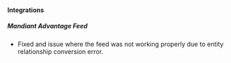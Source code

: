 
#### Integrations
##### Mandiant Advantage Feed
- Fixed and issue where the feed was not working properly due to entity relationship conversion error.
